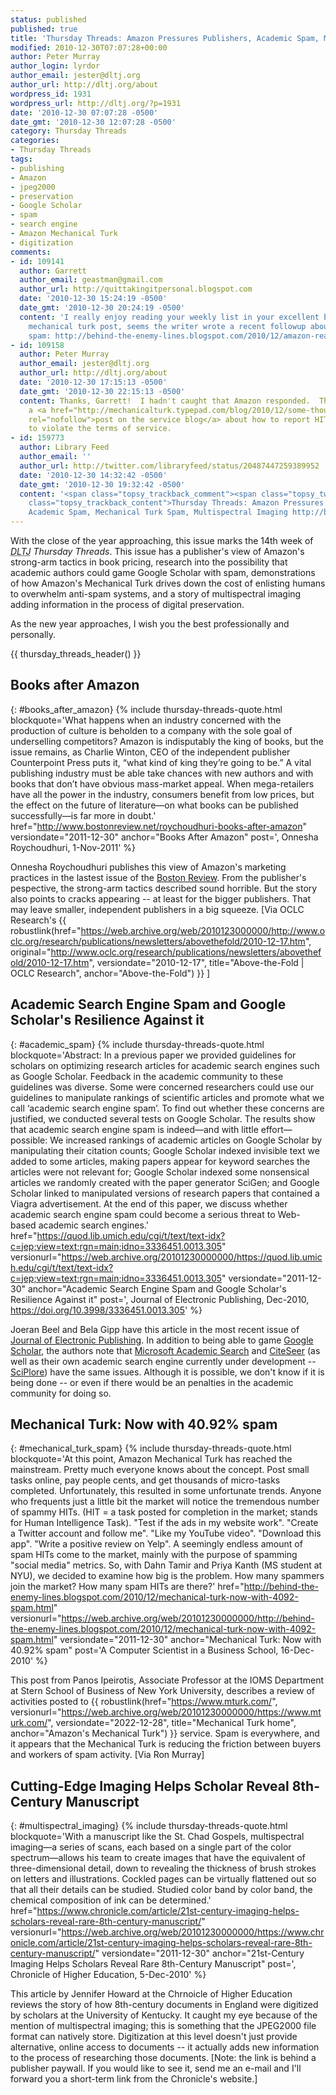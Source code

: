 ```yaml
---
status: published
published: true
title: 'Thursday Threads: Amazon Pressures Publishers, Academic Spam, Mechanical Turk Spam, Multispectral Imaging'
modified: 2010-12-30T07:07:28+00:00
author: Peter Murray
author_login: lyrdor
author_email: jester@dltj.org
author_url: http://dltj.org/about
wordpress_id: 1931
wordpress_url: http://dltj.org/?p=1931
date: '2010-12-30 07:07:28 -0500'
date_gmt: '2010-12-30 12:07:28 -0500'
category: Thursday Threads
categories:
- Thursday Threads
tags:
- publishing
- Amazon
- jpeg2000
- preservation
- Google Scholar
- spam
- search engine
- Amazon Mechanical Turk
- digitization
comments:
- id: 109141
  author: Garrett
  author_email: geastman@gmail.com
  author_url: http://quittakingitpersonal.blogspot.com
  date: '2010-12-30 15:24:19 -0500'
  date_gmt: '2010-12-30 20:24:19 -0500'
  content: 'I really enjoy reading your weekly list in your excellent blog.  Re: your
    mechanical turk post, seems the writer wrote a recent followup about Amazon addressing
    spam: http://behind-the-enemy-lines.blogspot.com/2010/12/amazon-reacts-spammers-kicked-out-of.html'
- id: 109158
  author: Peter Murray
  author_email: jester@dltj.org
  author_url: http://dltj.org/about
  date: '2010-12-30 17:15:13 -0500'
  date_gmt: '2010-12-30 22:15:13 -0500'
  content: Thanks, Garrett!  I hadn't caught that Amazon responded.  They even have
    a <a href="http://mechanicalturk.typepad.com/blog/2010/12/some-thoughts-on-invalid-hits-.html"
    rel="nofollow">post on the service blog</a> about how to report HITs that appear
    to violate the terms of service.
- id: 159773
  author: Library Feed
  author_email: ''
  author_url: http://twitter.com/libraryfeed/status/20487447259389952
  date: '2010-12-30 14:32:42 -0500'
  date_gmt: '2010-12-30 19:32:42 -0500'
  content: '<span class="topsy_trackback_comment"><span class="topsy_twitter_username"><span
    class="topsy_trackback_content">Thursday Threads: Amazon Pressures Publishers,
    Academic Spam, Mechanical Turk Spam, Multispectral Imaging http://bit.ly/eTY9TE</span></span>'
---
```

With the close of the year approaching, this issue marks the 14th week of <i><acronym title="Disruptive Library Technology Jester">DLTJ</acronym> Thursday Threads</i>.  This issue has a publisher's view of Amazon's strong-arm tactics in book pricing, research into the possibility that academic authors could game Google Scholar with spam, demonstrations of how Amazon's Mechanical Turk drives down the cost of enlisting humans to overwhelm anti-spam systems, and a story of multispectral imaging adding information in the process of digital preservation.


As the new year approaches, I wish you the best professionally and personally.

{{ thursday_threads_header() }}

## Books after Amazon
{: #books_after_amazon}
{% include thursday-threads-quote.html
blockquote='What happens when an industry concerned with the production of culture is beholden to a company with the sole goal of underselling competitors? Amazon is indisputably the king of books, but the issue remains, as Charlie Winton, CEO of the independent publisher Counterpoint Press puts it, &ldquo;what kind of king they&rsquo;re going to be.&rdquo; A vital publishing industry must be able take chances with new authors and with books that don&rsquo;t have obvious mass-market appeal. When mega-retailers have all the power in the industry, consumers benefit from low prices, but the effect on the future of literature&mdash;on what books can be published successfully&mdash;is far more in doubt.'
href="http://www.bostonreview.net/roychoudhuri-books-after-amazon"
versiondate="2011-12-30" 
anchor="Books After Amazon"
post=', Onnesha Roychoudhuri, 1-Nov-2011'
%}

Onnesha Roychoudhuri publishes this view of Amazon's marketing practices in the lastest issue of the <a href="http://www.bostonreview.net/" title="Boston Review &amp;mdash; Home">Boston Review</a>.  From the publisher's pespective, the strong-arm tactics described sound horrible.  But the story also points to cracks appearing -- at least for the bigger publishers.  That may leave smaller, independent publishers in a big squeeze.  [Via OCLC Research's 
{{ robustlink(href="https://web.archive.org/web/2010123000000/http://www.oclc.org/research/publications/newsletters/abovethefold/2010-12-17.htm", original="http://www.oclc.org/research/publications/newsletters/abovethefold/2010-12-17.htm", versiondate="2010-12-17", title="Above-the-Fold | OCLC Research", anchor="Above-the-Fold") }} 
]

## Academic Search Engine Spam and Google Scholar's Resilience Against it
{: #academic_spam}
{% include thursday-threads-quote.html
blockquote='Abstract: In a previous paper we provided guidelines for scholars on optimizing research articles for academic search engines such as Google Scholar. Feedback in the academic community to these guidelines was diverse. Some were concerned researchers could use our guidelines to manipulate rankings of scientific articles and promote what we call &lsquo;academic search engine spam&rsquo;. To find out whether these concerns are justified, we conducted several tests on Google Scholar. The results show that academic search engine spam is indeed&mdash;and with little effort&mdash;possible: We increased rankings of academic articles on Google Scholar by manipulating their citation counts; Google Scholar indexed invisible text we added to some articles, making papers appear for keyword searches the articles were not relevant for; Google Scholar indexed some nonsensical articles we randomly created with the paper generator SciGen; and Google Scholar linked to manipulated versions of research papers that contained a Viagra advertisement. At the end of this paper, we discuss whether academic search engine spam could become a serious threat to Web-based academic search engines.'
href="https://quod.lib.umich.edu/cgi/t/text/text-idx?c=jep;view=text;rgn=main;idno=3336451.0013.305"
versionurl="https://web.archive.org/20101230000000/https://quod.lib.umich.edu/cgi/t/text/text-idx?c=jep;view=text;rgn=main;idno=3336451.0013.305"
versiondate="2011-12-30" 
anchor="Academic Search Engine Spam and Google Scholar's Resilience Against it"
post=', Journal of Electronic Publishing, Dec-2010, https://doi.org/10.3998/3336451.0013.305'
%}

Joeran Beel and Bela Gipp have this article in the most recent issue of <a href="https://journals.publishing.umich.edu/jep/" title="The Journal of Electronic Publishing: Welcome">Journal of Electronic Publishing</a>.  In addition to being able to game <a href="http://scholar.google.com/" title="Google Scholar">Google Scholar</a>, the authors note that <a href="http://academic.research.microsoft.com/" title="Microsoft Academic Search">Microsoft Academic Search</a> and <a href="http://citeseer.ist.psu.edu/" title="CiteSeerX">CiteSeer</a> (as well as their own academic search engine currently under development -- <a href="http://SciPlore.org/" title="SciPlore: Exploring Science">SciPlore</a>) have the same issues.  Although it is possible, we don't know if it is being done -- or even if there would be an penalties in the academic community for doing so.

## Mechanical Turk: Now with 40.92% spam
{: #mechanical_turk_spam}
{% include thursday-threads-quote.html
blockquote='At this point, Amazon Mechanical Turk has reached the mainstream. Pretty much everyone knows about the concept. Post small tasks online, pay people cents, and get thousands of micro-tasks completed. Unfortunately, this resulted in some unfortunate trends. Anyone who frequents just a little bit the market will notice the tremendous number of spammy HITs. (HIT = a task posted for completion in the market; stands for Human Intelligence Task). "Test if the ads in my website work". "Create a Twitter account and follow me". "Like my YouTube video". "Download this app". "Write a positive review on Yelp". A seemingly endless amount of spam HITs come to the market, mainly with the purpose of spamming "social media" metrics. So, with Dahn Tamir and Priya Kanth (MS student at NYU), we decided to examine how big is the problem. How many spammers join the market? How many spam HITs are there?'
href="http://behind-the-enemy-lines.blogspot.com/2010/12/mechanical-turk-now-with-4092-spam.html"
versionurl="https://web.archive.org/web/20101230000000/http://behind-the-enemy-lines.blogspot.com/2010/12/mechanical-turk-now-with-4092-spam.html" 
versiondate="2011-12-30" 
anchor="Mechanical Turk: Now with 40.92% spam"
post='A Computer Scientist in a Business School, 16-Dec-2010'
%}

This post from Panos Ipeirotis, Associate Professor at the IOMS Department at Stern School of Business of New York University, describes a review of activities posted to {{ robustlink(href="https://www.mturk.com/", versionurl="https://web.archive.org/web/20101230000000/https://www.mturk.com/", versiondate="2022-12-28", title="Mechanical Turk home", anchor="Amazon's Mechanical Turk") }}  service.  Spam is everywhere, and it appears that the Mechanical Turk is reducing the friction between buyers and workers of spam activity. [Via Ron Murray]

## Cutting-Edge Imaging Helps Scholar Reveal 8th-Century Manuscript
{: #multispectral_imaging}
{% include thursday-threads-quote.html
blockquote='With a manuscript like the St. Chad Gospels, multispectral imaging&mdash;a series of scans, each based on a single part of the color spectrum&mdash;allows his team to create images that have the equivalent of three-dimensional detail, down to revealing the thickness of brush strokes on letters and illustrations. Cockled pages can be virtually flattened out so that all their details can be studied. Studied color band by color band, the chemical composition of ink can be determined.'
href="https://www.chronicle.com/article/21st-century-imaging-helps-scholars-reveal-rare-8th-century-manuscript/"
versionurl="https://web.archive.org/web/20101230000000/https://www.chronicle.com/article/21st-century-imaging-helps-scholars-reveal-rare-8th-century-manuscript/"
versiondate="2011-12-30" 
anchor="21st-Century Imaging Helps Scholars Reveal Rare 8th-Century Manuscript"
post=', Chronicle of Higher Education, 5-Dec-2010'
%}

This article by Jennifer Howard at the Chrnoicle of Higher Education reviews the story of how 8th-century documents in England were digitized by scholars at the University of Kentucky.  It caught my eye because of the mention of multispectral imaging; this is something that the JPEG2000 file format can natively store.  Digitization at this level doesn't just provide alternative, online access to documents -- it actually adds new information to the process of researching those documents.  [Note: the link is behind a publisher paywall. If you would like to see it, send me an e-mail and I'll forward you a short-term link from the Chronicle's website.]
